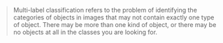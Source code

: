 
>Multi-label classification refers to the problem of identifying the categories of objects in images that may not contain exactly one type of object. There may be more than one kind of object, or there may be no objects at all in the classes you are looking for.

